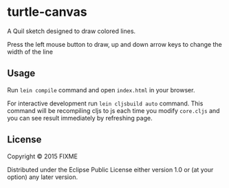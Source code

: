 # turtle-canvas

A Quil sketch designed to draw colored lines.

Press the left mouse button to draw, up and down arrow keys to change the width of the line 

## Usage

Run `lein compile` command and open `index.html` in your browser.

For interactive development run `lein cljsbuild auto` command. This command will be recompiling cljs to js each time you modify `core.cljs` and you can see result immediately by refreshing page.

## License

Copyright © 2015 FIXME

Distributed under the Eclipse Public License either version 1.0 or (at
your option) any later version.
